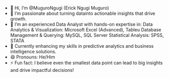 - 👋 Hi, I’m @MuguroNgugi (Erick Ngugi Muguro)
- 👀 I’m passionate about turning datainto actionable insights that drive growth.
- 💼 I’m an experienced Data Analyst with hands-on expertise in:
    Data Analytics & Visualization: Microsoft Excel (Advanced), Tableu
    Database Management & Querying: MySQL, SQL Server
    Statistical Analysis: SPSS, STATA 
- 🌱 Currently enhancing my skills in predictive analytics and business intelligence solutions.
- 😄 Pronouns: He/Him
- ⚡ Fun fact: I believe even the smallest data point can lead to big insights and drive impactful decisions!





<!---
MuguroNgugi/MuguroNgugi is a ✨ special ✨ repository because its `README.md` (this file) appears on your GitHub profile.
You can click the Preview link to take a look at your changes.
--->
